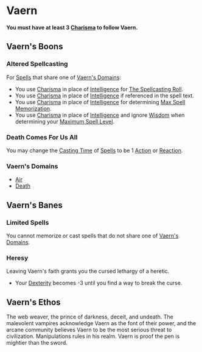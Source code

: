 # Vaern
**You must have at least 3 [Charisma](../../../../Player%20Characters/Chosen%20Statistics/Charisma.md) to follow Vaern.**
## Vaern's Boons
### Altered Spellcasting
For [Spells](../../../Spells.md) that share one of [Vaern's Domains](Vaern.md#Vaern's%20Domains):
- You use [Charisma](../../../../Player%20Characters/Chosen%20Statistics/Charisma.md) in place of [Intelligence](../../../../Player%20Characters/Chosen%20Statistics/Intelligence.md) for [The Spellcasting Roll](../../../Spellcasting.md#The%20Spellcasting%20Roll).
- You use [Charisma](../../../../Player%20Characters/Chosen%20Statistics/Charisma.md) in place of [Intelligence](../../../../Player%20Characters/Chosen%20Statistics/Intelligence.md) if referenced in the spell text.
- You use [Charisma](../../../../Player%20Characters/Chosen%20Statistics/Charisma.md) in place of [Intelligence](../../../../Player%20Characters/Chosen%20Statistics/Intelligence.md) for determining [Max Spell Memorization](../../../Spell%20Memorization.md).
- You use [Charisma](../../../../Player%20Characters/Chosen%20Statistics/Charisma.md) in place of [Intelligence](../../../../Player%20Characters/Chosen%20Statistics/Intelligence.md) and ignore [Wisdom](../../../../Player%20Characters/Chosen%20Statistics/Wisdom.md) when determining your [Maximum Spell Level](../../../Spell%20Level.md#Max%20Spell%20Level).
### Death Comes For Us All
You may change the [Casting Time](../../../Spellcasting.md#Casting%20Time) of [Spells](../../../Spells.md) to be 1 [Action](../../../../Game%20Procedures/Action.md) or [Reaction](../../../../Game%20Procedures/Reaction.md).
### Vaern's Domains
- [Air](../../../Spell%20Domains/Air.md)
- [Death](../../../Spell%20Domains/Death.md)
## Vaern's Banes
### Limited Spells
You cannot memorize or cast spells that do not share one of [Vaern's Domains](Vaern.md#Vaern's%20Domains).
### Heresy
Leaving Vaern's faith grants you the cursed lethargy of a heretic.
- Your [Dexterity](../../../../Player%20Characters/Chosen%20Statistics/Dexterity.md) becomes -3 until you find a way to break the curse.
## Vaern's Ethos
The web weaver, the prince of darkness, deceit, and undeath. The malevolent vampires acknowledge Vaern as the font of their power, and the arcane community believes Vaern to be the most serious threat to civilization. Manipulations rules in his realm. Vaern is proof the pen is mightier than the sword. 
